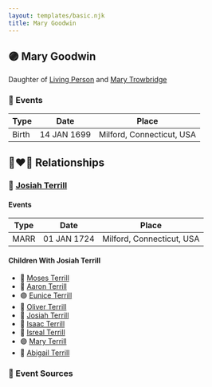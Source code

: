 ```yaml
---
layout: templates/basic.njk
title: Mary Goodwin
---
```

## 🟣 Mary Goodwin

Daughter of [Living Person](/people/3/39421908) and [Mary Trowbridge](/people/4/42640832)

### 📆 Events

Type | Date | Place
------ | ------ | ------
Birth | 14 JAN 1699 | Milford, Connecticut, USA

## 👩‍❤️‍👨 Relationships

### 🔵 [Josiah Terrill](/people/8/80183041)

#### Events

Type | Date | Place
------ | ------ | ------
MARR | 01 JAN 1724 | Milford, Connecticut, USA
#### Children With Josiah Terrill
* 🔵 [Moses Terrill](/people/1/19430220)
* 🔵 [Aaron Terrill](/people/2/27846482)
* 🟣 [Eunice Terrill](/people/7/78054136)
* 🔵 [Oliver Terrill](/people/9/94505283)
* 🔵 [Josiah Terrill](/people/1/19227229)
* 🔵 [Isaac Terrill](/people/8/80400910)
* 🔵 [Isreal Terrill](/people/4/44434844)
* 🟣 [Mary Terrill](/people/2/25880120)
* 🔵 [Abigail Terrill](/people/9/94050390)
### 📰 Event Sources
